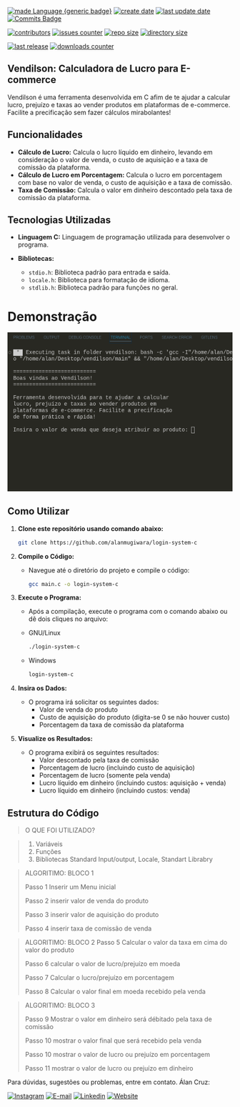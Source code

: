 [![made Language {generic badge}](https://img.shields.io/badge/Made%20with-C%20language-8A2BE2)](https://github.com/alanmugiwara)
[![create date](https://badges.pufler.dev/created/alanmugiwara/vendilson?color=8A2BE2)](https://github.com/alanmugiwara)
[![last update date](https://badges.pufler.dev/Updated/alanmugiwara/vendilson?color=8A2BE2)](https://github.com/alanmugiwara)
[![Commits Badge](https://img.shields.io/github/commit-activity/m/alanmugiwara/vendilson.svg?color=8A2BE2)](https://github.com/alanmugiwara)

[![contributors](https://img.shields.io/github/contributors/alanmugiwara/vendilson?color=8A2BE2)](https://github.com/alanmugiwara)
[![issues counter](https://img.shields.io/github/issues/alanmugiwara/vendilson?color=8A2BE2)](https://github.com/alanmugiwara)
[![repo size](https://img.shields.io/github/repo-size/alanmugiwara/vendilson?color=8A2BE2)](https://github.com/alanmugiwara)
[![directory size](https://img.shields.io/github/directory-file-count/alanmugiwara/vendilson?color=8A2BE2)](https://github.com/alanmugiwara)

[![last release](https://img.shields.io/github/v/release/alanmugiwara/romkeepilson2)](https://github.com/alanmugiwara)
[![downloads counter](https://img.shields.io/github/downloads/alanmugiwara/romkeepilson/total)](https://github.com/alanmugiwara)

## Vendilson: Calculadora de Lucro para E-commerce

Vendilson é uma ferramenta desenvolvida em C afim de te ajudar a calcular lucro, prejuízo e taxas ao vender produtos em plataformas de e-commerce. Facilite a precificação sem fazer cálculos mirabolantes!

## Funcionalidades

- **Cálculo de Lucro:** Calcula o lucro líquido em dinheiro, levando em consideração o valor de venda, o custo de aquisição e a taxa de comissão da plataforma.
- **Cálculo de Lucro em Porcentagem:**  Calcula o lucro em porcentagem com base no valor de venda, o custo de aquisição e a taxa de comissão.
- **Taxa de Comissão:**  Calcula o valor em dinheiro descontado pela taxa de comissão da plataforma.

## Tecnologias Utilizadas

- **Linguagem C:** Linguagem de programação utilizada para desenvolver o programa.

- **Bibliotecas:**
  - `stdio.h`: Biblioteca padrão para entrada e saída.
  - `locale.h`: Biblioteca para formatação de idioma.
  - `stdlib.h`: Biblioteca padrão para funções no geral.

# Demonstração
![Demonsraoção](https://github.com/alanmugiwara/alanmugiwara.github.io/blob/main/img/vendilson.gif?raw=true)

## Como Utilizar

1. **Clone este repositório usando comando abaixo:**

   ```bash
   git clone https://github.com/alanmugiwara/login-system-c
   ```

2. **Compile o Código:**
   - Navegue até o diretório do projeto e compile o código:

     ```bash
     gcc main.c -o login-system-c
     ```

3. **Execute o Programa:**
   - Após a compilação, execute o programa com o comando abaixo ou dê dois cliques no arquivo:

   - GNU/Linux
     ```bash
     ./login-system-c
     ```
   - Windows
     ```bash
     login-system-c
     ```
4. **Insira os Dados:**
   - O programa irá solicitar os seguintes dados:
     - Valor de venda do produto
     - Custo de aquisição do produto (digita-se 0 se não houver custo)
     - Porcentagem da taxa de comissão da plataforma

5. **Visualize os Resultados:**
   - O programa exibirá os seguintes resultados:
     - Valor descontado pela taxa de comissão
     - Porcentagem de lucro (incluindo custo de aquisição)
     - Porcentagem de lucro (somente pela venda)
     - Lucro líquido em dinheiro (incluindo custos: aquisição + venda)
     - Lucro líquido em dinheiro (incluindo custos: venda)

## Estrutura do Código

> O QUE FOI UTILIZADO?

> 1. Variáveis
> 2. Funções
> 2. Bibliotecas Standard Input/output, Locale, Standart Librabry

> ALGORITIMO: BLOCO 1
> 
> Passo 1 Inserir um Menu inicial
> 
> Passo 2 inserir valor de venda do produto
> 
> Passo 3 inserir valor de aquisição do produto
> 
> Passo 4 inserir taxa de comissão de venda

> ALGORITIMO: BLOCO 2
> Passo 5 Calcular o valor da taxa em cima do valor do produto
> 
> Passo 6 calcular o valor de lucro/prejuízo em moeda
> 
> Passo 7 Calcular o lucro/prejuízo em porcentagem
> 
> Passo 8 Calcular o valor final em moeda recebido pela venda

> ALGORITIMO: BLOCO 3
> 
> Passo 9 Mostrar o valor em dinheiro será débitado pela taxa de comissão
> 
> Passo 10 mostrar o valor final que será recebido pela venda
> 
> Passo 10 mostrar o valor de lucro ou prejuízo em porcentagem
> 
> Passo 11 mostrar o valor de lucro ou prejuízo em dinheiro

Para dúvidas, sugestões ou problemas, entre em contato. Álan Cruz:

<div>
<a href="https://instagram.com/alancruz_tec" target="_blank"><img loading="lazy" src="https://img.shields.io/badge/-Instagram-%23E4405F?style=for-the-badge&logo=instagram&logoColor=white" alt="Instagram"></a>
<a href="mailto:contato@alancruz.tec.br"><img loading="lazy" src="https://img.shields.io/badge/Gmail-D14836?style=for-the-badge&logo=gmail&logoColor=white" alt="E-mail"></a>
<a href="https://linkedin.com/in/alansilvadacruz" target="_blank"><img loading="lazy" src="https://img.shields.io/badge/-LinkedIn-%230077B5?style=for-the-badge&logo=linkedin&logoColor=white" alt="Linkedin"></a>
<a href="https://alancruz.tec.br" target="_blank"><img loading="lazy" src="https://img.shields.io/badge/-My%20Website-%230077B5?style=for-the-badge&logo=wordpress&logoColor=white" alt="Website"></a>
</div>
